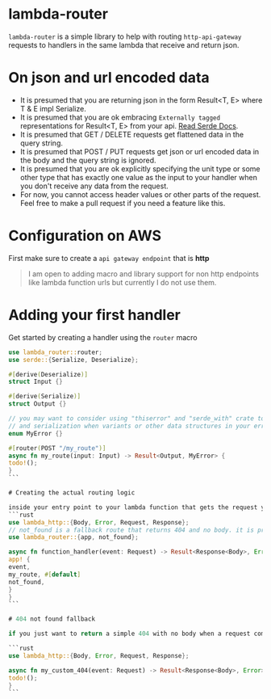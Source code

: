 # lambda-router

`lambda-router` is a simple library to help with routing `http-api-gateway` requests to handlers in the same lambda that receive and return json.

# On json and url encoded data

- It is presumed that you are returning json in the form Result<T, E> where T & E impl Serialize.
- It is presumed that you are ok embracing `Externally tagged` representations for Result<T, E> from your api. [Read Serde Docs](https://serde.rs/enum-representations.html#externally-tagged).
- It is presumed that GET / DELETE requests get flattened data in the query string.
- It is presumed that POST / PUT requests get json or url encoded data in the body and the query string is ignored.
- It is presumed that you are ok explicitly specifying the unit type or some other type that has exactly one value as the input to your handler when you don't receive any data from the request.
- For now, you cannot access header values or other parts of the request. Feel free to make a pull request if you need a feature like this.

# Configuration on AWS

First make sure to create a `api gateway endpoint` that is **http**

> I am open to adding macro and library support for non http endpoints like lambda function urls but currently I do not use them.

# Adding your first handler

Get started by creating a handler using the `router` macro

````rust
use lambda_router::router;
use serde::{Serialize, Deserialize};

#[derive(Deserialize)]
struct Input {}

#[derive(Serialize)]
struct Output {}

// you may want to consider using "thiserror" and "serde_with" crate to handle errors
// and serialization when variants or other data structures in your error don't impl Serialize #[derive(Serialize)]
enum MyError {}

#[router(POST "/my_route")]
async fn my_route(input: Input) -> Result<Output, MyError> {
todo!();
}
```

# Creating the actual routing logic

inside your entry point to your lambda function that gets the request you use the `app` macro to automate writing the if statements that route requests to handlers
```rust
use lambda_http::{Body, Error, Request, Response};
// not_found is a fallback route that returns 404 and no body. it is provided for simple 404 responses, you can read about it below.
use lambda_router::{app, not_found};

async fn function_handler(event: Request) -> Result<Response<Body>, Error> {
app! {
event,
my_route, #[default]
not_found,
}
}
```

# 404 not found fallback

if you just want to return a simple 404 with no body when a request comes in that doesn't match anything, you can use the **not_found** pre-built default router used above. You can also impl your own like this:

```rust
use lambda_http::{Body, Error, Request, Response};

async fn my_custom_404(event: Request) -> Result<Response<Body>, Error> {
todo!();
}
```
````
